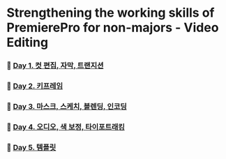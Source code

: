# Strengthening the working skills of PremierePro for non-majors - Video Editing

### 🎥 [Day 1. 컷 편집, 자막, 트랜지션](https://github.com/Seonghyun-Park/AdobePremierePro_Training_for_Non_Majors-VideoEditing/blob/main/08.21(mon))

### 🎥 [Day 2. 키프레임](https://github.com/Seonghyun-Park/AdobePremierePro_Training_for_Non_Majors-VideoEditing/blob/main/08.22(Tue))

### 🎥 [Day 3. 마스크, 스케치, 블렌딩, 인코딩](https://github.com/Seonghyun-Park/AdobePremierePro_Training_for_Non_Majors-VideoEditing/blob/main/08.23(Wed))

### 🎥 [Day 4. 오디오, 색 보정, 타이포트래킹](https://github.com/Seonghyun-Park/AdobePremierePro_Training_for_Non_Majors-VideoEditing/blob/main/08.24(Tur))

### 🎥 [Day 5. 템플릿](https://github.com/Seonghyun-Park/AdobePremierePro_Training_for_Non_Majors-VideoEditing/blob/main/08.25(Fri))
